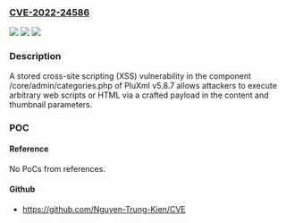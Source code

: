 ### [CVE-2022-24586](https://cve.mitre.org/cgi-bin/cvename.cgi?name=CVE-2022-24586)
![](https://img.shields.io/static/v1?label=Product&message=n%2Fa&color=blue)
![](https://img.shields.io/static/v1?label=Version&message=n%2Fa&color=blue)
![](https://img.shields.io/static/v1?label=Vulnerability&message=n%2Fa&color=brighgreen)

### Description

A stored cross-site scripting (XSS) vulnerability in the component /core/admin/categories.php of PluXml v5.8.7 allows attackers to execute arbitrary web scripts or HTML via a crafted payload in the content and thumbnail parameters.

### POC

#### Reference
No PoCs from references.

#### Github
- https://github.com/Nguyen-Trung-Kien/CVE

